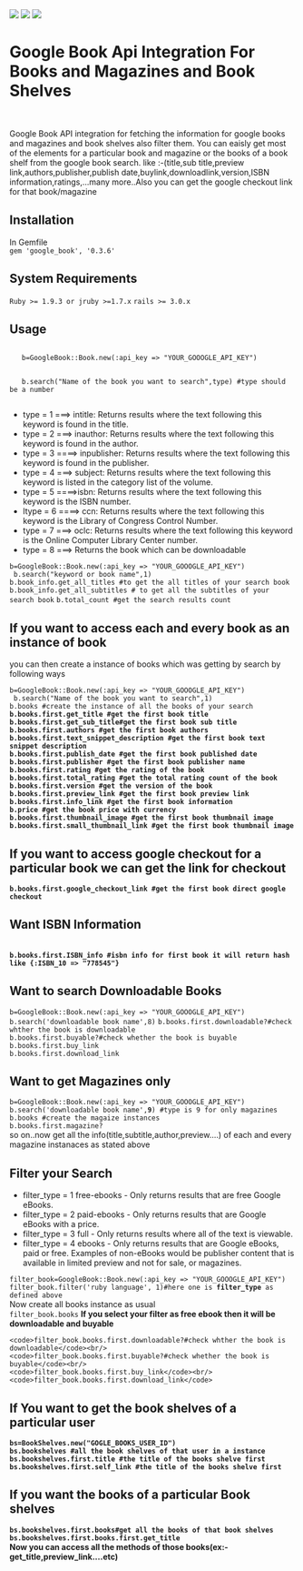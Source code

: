 <html>
<head>
<title>Google Book API Integration</title>
</head>
<body>

<div>
 <a href = "https://codeclimate.com/repos/51fa3a5356b102601a00d3e1/feed"><img src="https://codeclimate.com/repos/51fa3a5356b102601a00d3e1/badges/8db2d24d585c3d2ac1f1/gpa.png" /></a>
 <a href = "https://travis-ci.org/rajcybage/google_book"><img src= "https://travis-ci.org/rajcybage/google_book.png?branch=master"/></a>
 <img src = "https://badge.fury.io/rb/google_book.png"/>
</div>

<h1>Google Book Api Integration For Books and Magazines and Book Shelves</h1><br/>
<p>Google Book API integration for fetching the information for google books and magazines and book shelves also filter them. You can eaisly get most of the elements for a particular book and magazine or the books of a book shelf from the google book search. like :-(title,sub title,preview link,authors,publisher,publish date,buylink,downloadlink,version,ISBN information,ratings,...many more..Also you can get the google checkout link for that book/magazine</p>
<div>
   <h2>Installation</h2>
    <p>In Gemfile<br/>
      <code>gem 'google_book', '0.3.6'</code>
    </p>
</div>
<div>
 <h2>System Requirements</h2>
 <code>Ruby >= 1.9.3 or jruby >=1.7.x</code>
 <code>rails >= 3.0.x</code>
</div> 

<div>
 <h2>Usage</h2>
 <p>
 <code>
   b=GoogleBook::Book.new(:api_key => "YOUR_GOOOGLE_API_KEY")
 </code><br/>
 <code>
   b.search("Name of the book you want to search",type) #type should be a number
 </code>
 </p>
  <ul>
   <li> type = 1 ===> intitle: Returns results where the text following this keyword is found in the title.</li>
   <li> type = 2  ===> inauthor: Returns results where the text following this keyword is found in the author.</li>
   <li> type = 3 ====> inpublisher: Returns results where the text following this keyword is found in the publisher.</li>
   <li>type = 4 ===> subject: Returns results where the text following this keyword is listed in the category list of the volume.</li>
   <li>type = 5 ====>isbn: Returns results where the text following this keyword is the ISBN number.</li>
   <li>ltype = 6 ====> ccn: Returns results where the text following this keyword is the Library of Congress Control Number.</li>
   <li>type = 7 ===> oclc: Returns results where the text following this keyword is the Online Computer Library Center number.
   <li> type = 8 ===> Returns the book which can be downloadable</li>
   </li>
  </ul>
  <p>
   <code>b=GoogleBook::Book.new(:api_key => "YOUR_GOOOGLE_API_KEY")</code> <br/>
   <code> b.search("keyword or book name",1)</code> <br/> 
   <code>b.book_info.get_all_titles #to get the all titles of your search book</code> <br/> 
   <code>b.book_info.get_all_subtitles # to get all the subtitles of your search book</code>
   <code>b.total_count #get the search results count</code><br/>
  
   </p>


</div>

<h2>If you want to access each and every book as an instance of book</h2>
<p>you can then create a instance of books which was getting by search by following ways</p>
<div>
   <code>b=GoogleBook::Book.new(:api_key => "YOUR_GOOOGLE_API_KEY")</code> <br/>
   <code> b.search("Name of the book you want to search",1)</code> <br/>
   <code>b.books #create the instance of all the books of your search</code><br/>
   <code><b>b.books.first.get_title #get the first book title</b></code><br/>
   <code><b>b.books.first.get_sub_title#get the first book sub title</b></code><br/>
   <code><b>b.books.first.authors #get the first book authors</b></code><br/>
   <code><b>b.books.first.text_snippet_description #get the first book text snippet description</b></code><br/>
   <code><b>b.books.first.publish_date #get the first book published date</b></code><br/>
   <code><b>b.books.first.publisher #get the first book publisher name</b></code><br/>
   <code><b>b.books.first.rating #get the rating of the book</b></code><br/>
   <code><b>b.books.first.total_rating #get the total rating count of the book</b></code><br/>
   <code><b>b.books.first.version #get the version of the book</b></code><br/>
   <code><b>b.books.first.preview_link #get the first book preview link</b></code><br/>
   <code><b>b.books.first.info_link #get the first book information</b></code><br/>
    <code><b>b.price #get the book price with currency</b></code><br/>
   <code><b>b.books.first.thumbnail_image #get the first book thumbnail image</b></code><br/>
   <code><b>b.books.first.small_thumbnail_link #get the first book thumbnail image</b></code><br/>
   <h2>If you want to access google checkout for a particular book we can get the link for checkout</h2>
   <code><b>b.books.first.google_checkout_link #get the first book direct google checkout</b></code><br/>
   <h2>Want ISBN Information</h2><br/>
   <code><b>b.books.first.ISBN_info #isbn info for first book it will return hash like {:ISBN_10 => "778545"}</b></code>
</div>




<h2>Want to search Downloadable Books</h2>
<p>
 <div>
   <code>b=GoogleBook::Book.new(:api_key => "YOUR_GOOOGLE_API_KEY")</code> <br/>
   <code>b.search('downloadable book name',8)</code>
   <code>b.books.first.downloadable?#check whther the book is downloadable</code><br/>
   <code>b.books.first.buyable?#check whether the book is buyable</code><br/>
   <code>b.books.first.buy_link</code><br/>
   <code>b.books.first.download_link</code>
 </div>
</p>


<h2>Want to get Magazines only</h2>
<p>
<div>
   <code>b=GoogleBook::Book.new(:api_key => "YOUR_GOOOGLE_API_KEY")</code> <br/>
   <code>b.search('downloadable book name',<b>9</b>) #type is 9 for only magazines</code>
   <code>b.books #create the magaize instances</code><br/>
   <code>b.books.first.magazine?</code><br/>
  <span> so on..now get all the info(title,subtitle,author,preview....) of each and every magazine instanaces as stated above</span>
</div>
</p>
<h2>Filter your Search</h2>
<p>
  <div>
    <ul>
      <li> filter_type = 1 free-ebooks - Only returns results that are free Google eBooks.</li>
      <li> filter_type = 2 paid-ebooks - Only returns results that are Google eBooks with a price.</li>
      <li> filter_type = 3 full - Only returns results where all of the text is viewable.</li>
      <li> filter_type = 4 ebooks - Only returns results that are Google eBooks, paid or free. 
      Examples of non-eBooks would be publisher content that is available in limited preview and not for sale, 
      or magazines.</li>
    </ul>
  </div>

  <div>
    <code>filter_book=GoogleBook::Book.new(:api_key => "YOUR_GOOOGLE_API_KEY")</code><br/>
    <code>filter_book.filter('ruby language', 1)#here one is <b>filter_type</b> as defined above</code><br/>
    <span>Now create all books instance as usual</span><br/>
    <code>filter_book.books</code>
    <span><b>If you select your filter as free ebook then it will be downloadable and buyable</b></span><br/>
    
    <code>filter_book.books.first.downloadable?#check whther the book is downloadable</code><br/>
    <code>filter_book.books.first.buyable?#check whether the book is buyable</code><br/>
    <code>filter_book.books.first.buy_link</code><br/>
    <code>filter_book.books.first.download_link</code>
 
  </div>
</p>


<div>
  <h2>If You want to get the book shelves of a particular user</h2>
  <div>
    <b>
     <code>bs=BookShelves.new("GOGLE_BOOKS_USER_ID")</code><br/>
     <code>bs.bookshelves #all the book shelves of that user in a instance</code><br/>
     <code>bs.bookshelves.first.title #the title of the books shelve first</code><br/>
     <code>bs.bookshelves.first.self_link #the title of the books shelve first</code><br/>
    </b>
  </div>
  <p>
    <h2>If you want the books of a particular Book shelves</h2>
     <b><code>bs.bookshelves.first.books#get all the books of that book shelves</code></b><br/>
     <b><code>bs.bookshelves.first.books.first.get_title</code></b><br/>
     <b>Now you can access all the methods of those books(ex:-get_title,preview_link....etc) </b>
     
  </p>
</div>

</body>
</html>
